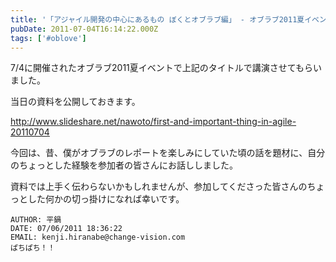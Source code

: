 ```yaml
---
title: '「アジャイル開発の中心にあるもの ぼくとオブラブ編」 - オブラブ2011夏イベント'
pubDate: 2011-07-04T16:14:22.000Z
tags: ['#oblove']
---
```


7/4に開催されたオブラブ2011夏イベントで上記のタイトルで講演させてもらいました。

当日の資料を公開しておきます。

http://www.slideshare.net/nawoto/first-and-important-thing-in-agile-20110704

今回は、昔、僕がオブラブのレポートを楽しみにしていた頃の話を題材に、自分のちょっとした経験を参加者の皆さんにお話ししました。

資料では上手く伝わらないかもしれませんが、参加してくださった皆さんのちょっとした何かの切っ掛けになれば幸いです。

```comment
AUTHOR: 平鍋
DATE: 07/06/2011 18:36:22
EMAIL: kenji.hiranabe@change-vision.com
ぱちぱち！！
```
